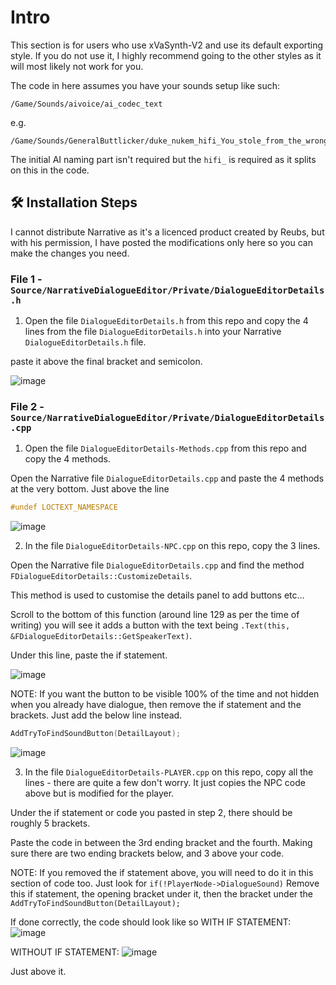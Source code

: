 # Intro
This section is for users who use xVaSynth-V2 and use its default exporting style. If you do not use it, I highly recommend going to the other styles as it will most likely not work for you.

The code in here assumes you have your sounds setup like such:

```
/Game/Sounds/aivoice/ai_codec_text
```

e.g.

```
/Game/Sounds/GeneralButtlicker/duke_nukem_hifi_You_stole_from_the_wrong_person__Time_to_die
```

The initial AI naming part isn't required but the `hifi_` is required as it splits on this in the code.

## 🛠️ Installation Steps

I cannot distribute Narrative as it's a licenced product created by Reubs, but with his permission, I have posted the modifications only here so you can make the changes you need.

### File 1 - `Source/NarrativeDialogueEditor/Private/DialogueEditorDetails.h`

1) Open the file `DialogueEditorDetails.h` from this repo and copy the 4 lines from the file `DialogueEditorDetails.h` into your Narrative `DialogueEditorDetails.h` file. 

paste it above the final bracket and semicolon.

![image](https://user-images.githubusercontent.com/48034534/226450601-b8ac6327-c727-4bf4-a424-02aa51edb600.png)


### File 2 - `Source/NarrativeDialogueEditor/Private/DialogueEditorDetails.cpp`

1) Open the file `DialogueEditorDetails-Methods.cpp` from this repo and copy the 4 methods.

Open the Narrative file `DialogueEditorDetails.cpp` and paste the 4 methods at the very bottom. Just above the line 
```cpp
#undef LOCTEXT_NAMESPACE
```

![image](https://user-images.githubusercontent.com/48034534/226450506-afa2abe7-cfb8-4d49-b40d-f0bffaf11f6f.png)


2) In the file `DialogueEditorDetails-NPC.cpp` on this repo, copy the 3 lines.

Open the Narrative file `DialogueEditorDetails.cpp` and find the method `FDialogueEditorDetails::CustomizeDetails`.

This method is used to customise the details panel to add buttons etc...

Scroll to the bottom of this function (around line 129 as per the time of writing) you will see it adds a button with the text being `.Text(this, &FDialogueEditorDetails::GetSpeakerText)`.

Under this line, paste the if statement. 

![image](https://user-images.githubusercontent.com/48034534/226450701-d4c386e2-3b92-45db-9b13-8d805eac0e8c.png)

NOTE: If you want the button to be visible 100% of the time and not hidden when you already have dialogue, then remove the if statement and the brackets. Just add the below line instead.

```cpp
AddTryToFindSoundButton(DetailLayout);
```

![image](https://user-images.githubusercontent.com/48034534/226450768-5b25a5db-3101-48a9-862b-b578e3954bfe.png)


3) In the file `DialogueEditorDetails-PLAYER.cpp` on this repo, copy all the lines - there are quite a few don't worry. It just copies the NPC code above but is modified for the player.

Under the if statement or code you pasted in step 2, there should be roughly 5 brackets.

Paste the code in between the 3rd ending bracket and the fourth. Making sure there are two ending brackets below, and 3 above your code.

NOTE: If you removed the if statement above, you will need to do it in this section of code too. Just look for `if(!PlayerNode->DialogueSound)`
Remove this if statement, the opening bracket under it, then the bracket under the `AddTryToFindSoundButton(DetailLayout);`

If done correctly, the code should look like so WITH IF STATEMENT:
![image](https://user-images.githubusercontent.com/48034534/226450377-cbbfd79e-c7f7-4ed6-9bf8-bb2a5500d36b.png)

WITHOUT IF STATEMENT:
![image](https://user-images.githubusercontent.com/48034534/226451108-73d8bf7f-d7b5-4ab5-b381-ba9b0b403ef2.png)

Just above it.
